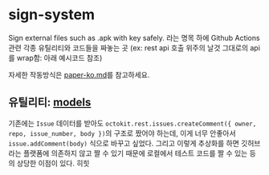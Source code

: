 # sign-system
Sign external files such as .apk with key safely.
라는 명목 하에 Github Actions 관련 각종 유틸리티와 코드들을 짜놓는 곳
(ex: rest api 호출 위주의 날것 그대로의 api를 wrap함: 아래 예시코드 참조)

자세한 작동방식은 [paper-ko.md](paper-ko.md)를 참고하세요.


## 유틸리티: [models](./src/task/models)
기존에는 `Issue` 데이터를 받아도 `octokit.rest.issues.createComment({ owner, repo, issue_number, body })`의
구조로 짰어야 하는데, 이게 너무 안좋아서 `issue.addComment(body)` 식으로 바꾸고 싶었다.
그리고 이렇게 추상화를 하면 깃허브라는 플랫폼에 의존하지 않고 짤 수 있기 때문에 로컬에서 테스트 코드를 짤 수
있는 등의 상당한 이점이 있다. 히힛
